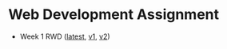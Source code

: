 # Web Development Assignment

- Week 1 RWD ([latest](https://vkmouse.github.io/web-dev-assignment/week-1/), [v1](https://vkmouse.github.io/web-dev-assignment/week-1/v1), [v2](https://vkmouse.github.io/web-dev-assignment/week-1/v2))
 
